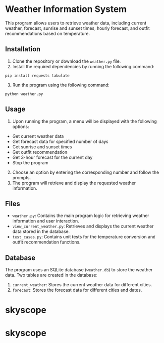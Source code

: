 # Weather Information System

This program allows users to retrieve weather data, including current weather, forecast, sunrise and sunset times, hourly forecast, and outfit recommendations based on temperature.

## Installation

1. Clone the repository or download the `weather.py` file.
2. Install the required dependencies by running the following command:

```shell
pip install requests tabulate
```

3. Run the program using the following command:

```shell
python weather.py
```

## Usage

1. Upon running the program, a menu will be displayed with the following options:
- Get current weather data
- Get forecast data for specified number of days
- Get sunrise and sunset times
- Get outfit recommendation
- Get 3-hour forecast for the current day
- Stop the program
2. Choose an option by entering the corresponding number and follow the prompts.
3. The program will retrieve and display the requested weather information.

## Files

- `weather.py`: Contains the main program logic for retrieving weather information and user interaction.
- `view_current_weather.py`: Retrieves and displays the current weather data stored in the database.
- `test_cases.py`: Contains unit tests for the temperature conversion and outfit recommendation functions.

## Database

The program uses an SQLite database (`weather.db`) to store the weather data. Two tables are created in the database:

1. `current_weather`: Stores the current weather data for different cities.
2. `forecast`: Stores the forecast data for different cities and dates.

# skyscope
# skyscope
